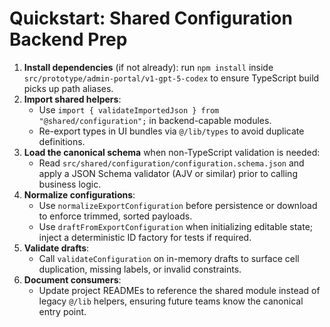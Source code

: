 # Quickstart: Shared Configuration Backend Prep

1. **Install dependencies** (if not already): run `npm install` inside `src/prototype/admin-portal/v1-gpt-5-codex` to ensure TypeScript build picks up path aliases.
2. **Import shared helpers**:
   - Use `import { validateImportedJson } from "@shared/configuration";` in backend-capable modules.
   - Re-export types in UI bundles via `@/lib/types` to avoid duplicate definitions.
3. **Load the canonical schema** when non-TypeScript validation is needed:
   - Read `src/shared/configuration/configuration.schema.json` and apply a JSON Schema validator (AJV or similar) prior to calling business logic.
4. **Normalize configurations**:
   - Use `normalizeExportConfiguration` before persistence or download to enforce trimmed, sorted payloads.
   - Use `draftFromExportConfiguration` when initializing editable state; inject a deterministic ID factory for tests if required.
5. **Validate drafts**:
   - Call `validateConfiguration` on in-memory drafts to surface cell duplication, missing labels, or invalid constraints.
6. **Document consumers**:
   - Update project READMEs to reference the shared module instead of legacy `@/lib` helpers, ensuring future teams know the canonical entry point.
